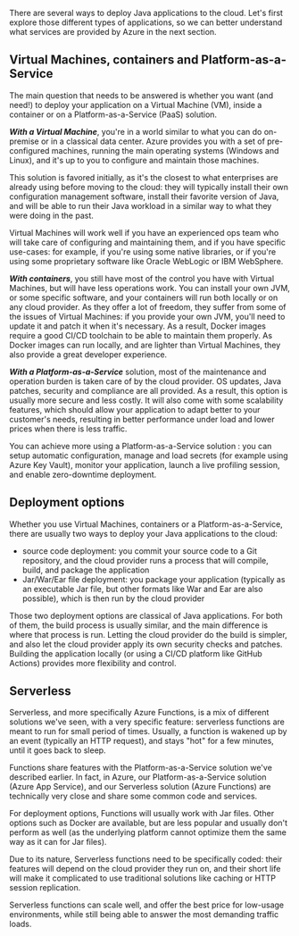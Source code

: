 There are several ways to deploy Java applications to the cloud. Let's first explore those different types of applications, 
so we can better understand what services are provided by Azure in the next section.

## Virtual Machines, containers and Platform-as-a-Service

The main question that needs to be answered is whether you want (and need!) to deploy your application on a Virtual Machine (VM), inside a container or on
a Platform-as-a-Service (PaaS) solution.

***With a Virtual Machine***, you're in a world similar to what you can do on-premise or in a classical data center. Azure provides you
with a set of pre-configured machines, running the main operating systems (Windows and Linux), and it's up to you to configure and maintain
those machines.

This solution is favored initially, as it's the closest to what enterprises are already using before moving to the cloud: they will
typically install their own configuration management software, install their favorite version of Java, and will be able to run their Java
workload in a similar way to what they were doing in the past.

Virtual Machines will work well if you have an experienced ops team who will take care of configuring and maintaining them, and if you have
specific use-cases: for example, if you're using some native libraries, or if you're using some proprietary software like Oracle WebLogic or IBM WebSphere.

***With containers***, you still have most of the control you have with Virtual Machines, but will have less operations work. You can install your own JVM, or some specific software, and your containers will run both locally or on any cloud provider. As they offer a lot of freedom, they suffer from some of the issues of Virtual Machines: if you provide your own JVM, you'll need to update it and patch it when it's necessary. As a result, Docker images require a good CI/CD toolchain to be able to maintain them properly. As Docker images can run locally, and are lighter than Virtual Machines, they also provide a great developer experience.

***With a Platform-as-a-Service*** solution, most of the maintenance and operation burden is taken care of by the cloud provider. OS updates, Java patches,
security and compliance are all provided. As a result, this option is usually more secure and less costly. It will also come with
some scalability features, which should allow your application to adapt better to your customer's needs, resulting in better
performance under load and lower prices when there is less traffic.

You can achieve more using a Platform-as-a-Service solution : you can setup automatic configuration, manage and load secrets (for example using Azure Key Vault), monitor your application, launch a live profiling session, and enable zero-downtime deployment.

## Deployment options

Whether you use Virtual Machines, containers or a Platform-as-a-Service, there are usually two ways to deploy your Java applications to the cloud:

- source code deployment: you commit your source code to a Git repository, and the cloud provider runs a process that will compile, build, and package the application
- Jar/War/Ear file deployment: you package your application (typically as an executable Jar file, but other formats like War and Ear are also possible), which is then run by the cloud provider

Those two deployment options are classical of Java applications. For both of them, the build process is usually similar, and the main difference is where that process is run. Letting the cloud provider do the build is simpler, and also let the cloud provider apply its own security checks and patches. Building the application locally (or using a CI/CD platform like GitHub Actions) provides more flexibility and control.

## Serverless

Serverless, and more specifically Azure Functions, is a mix of different solutions we've seen, with a very specific feature: serverless functions are meant to run for small period of times. Usually, a function is wakened up by an event (typically an HTTP request), and stays "hot" for a few minutes, until it goes back to sleep.

Functions share features with the Platform-as-a-Service solution we've described earlier. In fact, in Azure, our Platform-as-a-Service solution (Azure App Service), and our Serverless solution (Azure Functions) are technically very close and share some common code and services.

For deployment options, Functions will usually work with Jar files. Other options such as Docker are available, but are less popular and usually don't perform as well (as the underlying platform cannot optimize them the same way as it can for Jar files).

Due to its nature, Serverless functions need to be specifically coded: their features will depend on the cloud provider they run on, and their short life will make it complicated to use traditional solutions like caching or HTTP session replication.

Serverless functions can scale well, and offer the best price for low-usage environments, while still being able to answer the most demanding traffic loads.
